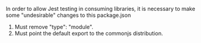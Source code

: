 In order to allow Jest testing in consuming libraries, it is necessary to make some "undesirable" changes to this package.json

1. Must remove "type": "module".
2. Must point the default export to the commonjs distribution.

